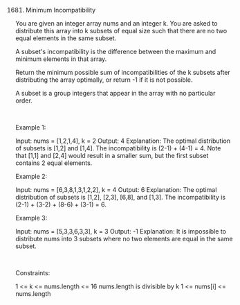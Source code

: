1681. Minimum Incompatibility

You are given an integer array nums​​​ and an integer k. You are asked to distribute this array into k subsets of equal size such that there are no two equal elements in the same subset.

A subset's incompatibility is the difference between the maximum and minimum elements in that array.

Return the minimum possible sum of incompatibilities of the k subsets after distributing the array optimally, or return -1 if it is not possible.

A subset is a group integers that appear in the array with no particular order.

 

Example 1:

Input: nums = [1,2,1,4], k = 2
Output: 4
Explanation: The optimal distribution of subsets is [1,2] and [1,4].
The incompatibility is (2-1) + (4-1) = 4.
Note that [1,1] and [2,4] would result in a smaller sum, but the first subset contains 2 equal elements.

Example 2:

Input: nums = [6,3,8,1,3,1,2,2], k = 4
Output: 6
Explanation: The optimal distribution of subsets is [1,2], [2,3], [6,8], and [1,3].
The incompatibility is (2-1) + (3-2) + (8-6) + (3-1) = 6.


Example 3:

Input: nums = [5,3,3,6,3,3], k = 3
Output: -1
Explanation: It is impossible to distribute nums into 3 subsets where no two elements are equal in the same subset.


 

Constraints:

1 <= k <= nums.length <= 16
nums.length is divisible by k
1 <= nums[i] <= nums.length